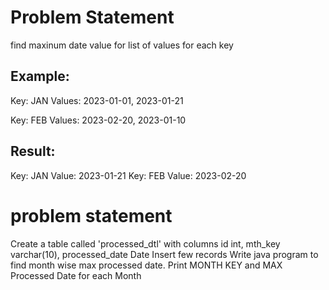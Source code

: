 # Problem Statement
find maxinum date value for list of values for each key

## Example: 
Key: JAN
Values: 2023-01-01, 2023-01-21

Key: FEB
Values: 2023-02-20, 2023-01-10

## Result: 
Key: JAN
Value: 2023-01-21
Key: FEB
Value: 2023-02-20


# problem statement
Create a table called 'processed_dtl' with columns id int, mth_key varchar(10), processed_date Date
Insert few records
Write java program to find month wise max processed date. 
Print MONTH KEY and MAX Processed Date for each Month
